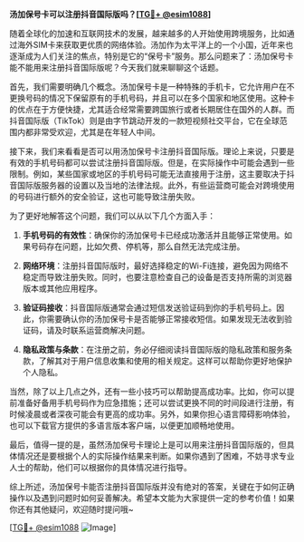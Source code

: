 **汤加保号卡可以注册抖音国际版吗？[[TG💪+ @esim1088](https://t.me/s/esim1088)]**

随着全球化的加速和互联网技术的发展，越来越多的人开始使用跨境服务，比如通过海外SIM卡来获取更优质的网络体验。汤加作为太平洋上的一个小国，近年来也逐渐成为人们关注的焦点，特别是它的“保号卡”服务。那么问题来了：汤加保号卡能不能用来注册抖音国际版呢？今天我们就来聊聊这个话题。

首先，我们需要明确几个概念。汤加保号卡是一种特殊的手机卡，它允许用户在不更换号码的情况下保留原有的手机号码，并且可以在多个国家和地区使用。这种卡的优点在于方便快捷，尤其适合经常需要跨国旅行或者长期居住在国外的人群。而抖音国际版（TikTok）则是由字节跳动开发的一款短视频社交平台，它在全球范围内都非常受欢迎，尤其是在年轻人中间。

接下来，我们来看看是否可以用汤加保号卡注册抖音国际版。理论上来说，只要是有效的手机号码都可以尝试注册抖音国际版。但是，在实际操作中可能会遇到一些限制。例如，某些国家或地区的手机号码可能无法直接用于注册，这主要取决于抖音国际版服务器的设置以及当地的法律法规。此外，有些运营商可能会对跨境使用的号码进行额外的安全验证，这也可能导致注册失败。

为了更好地解答这个问题，我们可以从以下几个方面入手：

1. **手机号码的有效性**：确保你的汤加保号卡已经成功激活并且能够正常使用。如果号码存在问题，比如欠费、停机等，那么自然无法完成注册。
   
2. **网络环境**：注册抖音国际版时，最好选择稳定的Wi-Fi连接，避免因为网络不稳定而导致注册失败。同时，也要注意检查自己的设备是否支持所需的浏览器版本或其他应用程序。

3. **验证码接收**：抖音国际版通常会通过短信发送验证码到你的手机号码上。因此，你需要确认你的汤加保号卡是否能够正常接收短信。如果发现无法收到验证码，请及时联系运营商解决问题。

4. **隐私政策与条款**：在注册之前，务必仔细阅读抖音国际版的隐私政策和服务条款，了解其对于用户信息收集和使用的相关规定。这样可以帮助你更好地保护个人隐私。

当然，除了以上几点之外，还有一些小技巧可以帮助提高成功率。比如，你可以提前准备好备用手机号码作为应急措施；还可以尝试更换不同的时间段进行注册，有时候凌晨或者深夜可能会有更高的成功率。另外，如果你担心语言障碍影响体验，也可以下载官方提供的多语言版本客户端，以便更加顺畅地使用。

最后，值得一提的是，虽然汤加保号卡理论上是可以用来注册抖音国际版的，但具体情况还是要根据个人的实际操作结果来判断。如果你遇到了困难，不妨寻求专业人士的帮助，他们可以根据你的具体情况进行指导。

综上所述，汤加保号卡能否注册抖音国际版并没有绝对的答案，关键在于如何正确操作以及遇到问题时如何妥善解决。希望本文能为大家提供一定的参考价值！如果你还有其他疑问，欢迎随时提问哦~

[[TG💪+ @esim1088](https://t.me/s/esim1088) ![Image](https://i.postimg.cc/4NQfJmqS/Snipaste-2025-05-13-00-14-12.png)]